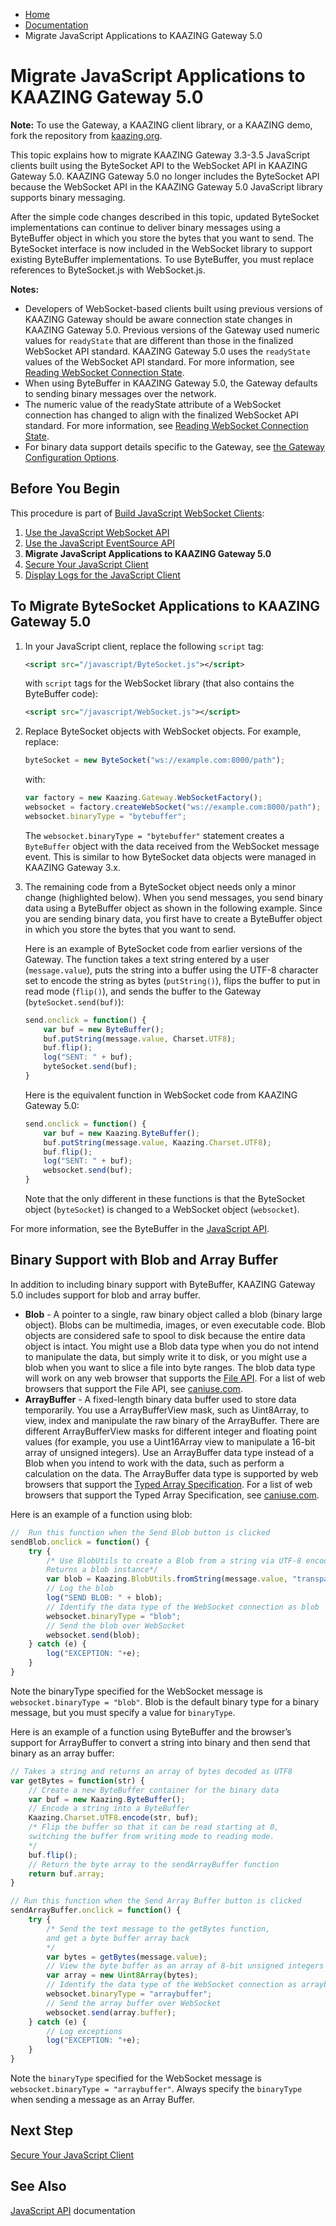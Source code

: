 -   [Home](../../index.md)
-   [Documentation](../index.md)
-   Migrate JavaScript Applications to KAAZING Gateway 5.0

Migrate JavaScript Applications to KAAZING Gateway 5.0
==========================================================================

**Note:** To use the Gateway, a KAAZING client library, or a KAAZING demo, fork the repository from [kaazing.org](http://kaazing.org).

This topic explains how to migrate KAAZING Gateway 3.3-3.5 JavaScript clients built using the ByteSocket API to the WebSocket API in KAAZING Gateway 5.0. KAAZING Gateway 5.0 no longer includes the ByteSocket API because the WebSocket API in the KAAZING Gateway 5.0 JavaScript library supports binary messaging.

After the simple code changes described in this topic, updated ByteSocket implementations can continue to deliver binary messages using a ByteBuffer object in which you store the bytes that you want to send. The ByteSocket interface is now included in the WebSocket library to support existing ByteBuffer implementations. To use ByteBuffer, you must replace references to ByteSocket.js with WebSocket.js.

**Notes:**
 
-   Developers of WebSocket-based clients built using previous versions of KAAZING Gateway should be aware connection state changes in KAAZING Gateway 5.0. Previous versions of the Gateway used numeric values for `readyState` that are different than those in the finalized WebSocket API standard. KAAZING Gateway 5.0 uses the `readyState` values of the WebSocket API standard. For more information, see [Reading WebSocket Connection State](../dev-general/c_general_client_information.md).
-   When using ByteBuffer in KAAZING Gateway 5.0, the Gateway defaults to sending binary messages over the network.
-   The numeric value of the readyState attribute of a WebSocket connection has changed to align with the finalized WebSocket API standard. For more information, see [Reading WebSocket Connection State](../dev-general/c_general_client_information.md).
-   For binary data support details specific to the Gateway, see [the Gateway Configuration Options](../dev-general/c_general_client_information.md).

Before You Begin
----------------

This procedure is part of [Build JavaScript WebSocket Clients](o_dev_js.md):

1.  [Use the JavaScript WebSocket API](p_dev_js_websocket.md)
2.  [Use the JavaScript EventSource API](p_dev_js_eventsource.md)
3.  **Migrate JavaScript Applications to KAAZING Gateway 5.0**
4.  [Secure Your JavaScript Client](p_dev_js_secure.md)
5.  [Display Logs for the JavaScript Client](p_clientlogging_js.md)

To Migrate ByteSocket Applications to KAAZING Gateway 5.0
---------------------------------------------------------

1.  In your JavaScript client, replace the following `script` tag:

    ``` xml
    <script src="/javascript/ByteSocket.js"></script>
    ```

    with `script` tags for the WebSocket library (that also contains the ByteBuffer code):

    ``` xml
    <script src="/javascript/WebSocket.js"></script>
    ```

2.  Replace ByteSocket objects with WebSocket objects. For example, replace:

    ``` js
    byteSocket = new ByteSocket("ws://example.com:8000/path");
    ```

    with:

    ``` js
    var factory = new Kaazing.Gateway.WebSocketFactory();
    websocket = factory.createWebSocket("ws://example.com:8000/path");
    websocket.binaryType = "bytebuffer";
    ```

    The `websocket.binaryType = "bytebuffer"` statement creates a `ByteBuffer` object with the data received from the WebSocket message event. This is similar to how ByteSocket data objects were managed in KAAZING Gateway 3.x.

3.  The remaining code from a ByteSocket object needs only a minor change (highlighted below). When you send messages, you send binary data using a ByteBuffer object as shown in the following example. Since you are sending binary data, you first have to create a ByteBuffer object in which you store the bytes that you want to send.

    Here is an example of ByteSocket code from earlier versions of the Gateway. The function takes a text string entered by a user (`message.value`), puts the string into a buffer using the UTF-8 character set to encode the string as bytes (`putString()`), flips the buffer to put in read mode (`flip()`), and sends the buffer to the Gateway (`byteSocket.send(buf)`):

    ``` js
    send.onclick = function() {
        var buf = new ByteBuffer();
        buf.putString(message.value, Charset.UTF8);
        buf.flip();
        log("SENT: " + buf);
        byteSocket.send(buf);
    }
    ```

    Here is the equivalent function in WebSocket code from KAAZING Gateway 5.0:

    ``` js
    send.onclick = function() {
        var buf = new Kaazing.ByteBuffer();
        buf.putString(message.value, Kaazing.Charset.UTF8);
        buf.flip();
        log("SENT: " + buf);
        websocket.send(buf);
    }
    ```

    Note that the only different in these functions is that the ByteSocket object (`byteSocket`) is changed to a WebSocket object (`websocket`).

For more information, see the ByteBuffer in the [JavaScript API](http://tech.kaazing.com/documentation/gateway/4.0/apidoc/client/javascript/gateway/index.html).

Binary Support with Blob and Array Buffer
-----------------------------------------

In addition to including binary support with ByteBuffer, KAAZING Gateway 5.0 includes support for blob and array buffer.

-   **Blob** - A pointer to a single, raw binary object called a blob (binary large object). Blobs can be multimedia, images, or even executable code. Blob objects are considered safe to spool to disk because the entire data object is intact. You might use a Blob data type when you do not intend to manipulate the data, but simply write it to disk, or you might use a blob when you want to slice a file into byte ranges. The blob data type will work on any web browser that supports the [File API](http://www.w3.org/TR/FileAPI/ "File API"). For a list of web browsers that support the File API, see [caniuse.com](http://caniuse.com/#feat=fileapi).
-   **ArrayBuffer** - A fixed-length binary data buffer used to store data temporarily. You use a ArrayBufferView mask, such as Uint8Array, to view, index and manipulate the raw binary of the ArrayBuffer. There are different ArrayBufferView masks for different integer and floating point values (for example, you use a Uint16Array view to manipulate a 16-bit array of unsigned integers).
    Use an ArrayBuffer data type instead of a Blob when you intend to work with the data, such as perform a calculation on the data. The ArrayBuffer data type is supported by web browsers that support the [Typed Array Specification](https://www.khronos.org/registry/typedarray/specs/latest/#7). For a list of web browsers that support the Typed Array Specification, see [caniuse.com](http://caniuse.com/#feat=typedarrays).

Here is an example of a function using blob:

``` js
//  Run this function when the Send Blob button is clicked
sendBlob.onclick = function() {
    try {
        /* Use BlobUtils to create a Blob from a string via UTF-8 encoding. 
        Returns a blob instance*/
        var blob = Kaazing.BlobUtils.fromString(message.value, "transparent");
        // Log the blob
        log("SEND BLOB: " + blob);
        // Identify the data type of the WebSocket connection as blob
        websocket.binaryType = "blob";
        // Send the blob over WebSocket
        websocket.send(blob);
    } catch (e) {
        log("EXCEPTION: "+e);
    }
}
```

Note the binaryType specified for the WebSocket message is `websocket.binaryType = "blob"`. Blob is the default binary type for a binary message, but you must specify a value for `binaryType`.

Here is an example of a function using ByteBuffer and the browser’s support for ArrayBuffer to convert a string into binary and then send that binary as an array buffer:

``` js
// Takes a string and returns an array of bytes decoded as UTF8
var getBytes = function(str) {
    // Create a new ByteBuffer container for the binary data
    var buf = new Kaazing.ByteBuffer();
    // Encode a string into a ByteBuffer
    Kaazing.Charset.UTF8.encode(str, buf);
    /* Flip the buffer so that it can be read starting at 0,
    switching the buffer from writing mode to reading mode.
    */
    buf.flip();
    // Return the byte array to the sendArrayBuffer function
    return buf.array;
}

// Run this function when the Send Array Buffer button is clicked
sendArrayBuffer.onclick = function() {
    try {
        /* Send the text message to the getBytes function,
        and get a byte buffer array back
        */
        var bytes = getBytes(message.value);
        // View the byte buffer as an array of 8-bit unsigned integers
        var array = new Uint8Array(bytes);
        // Identify the data type of the WebSocket connection as arraybuffer
        websocket.binaryType = "arraybuffer";
        // Send the array buffer over WebSocket
        websocket.send(array.buffer);
    } catch (e) {
        // Log exceptions
        log("EXCEPTION: "+e);
    }
}
```

Note the `binaryType` specified for the WebSocket message is `websocket.binaryType = "arraybuffer"`. Always specify the `binaryType` when sending a message as an Array Buffer.

Next Step
---------

[Secure Your JavaScript Client](p_dev_js_secure.md)

See Also
--------

[JavaScript API](../apidoc/client/javascript/gateway/WebSocket.md) documentation



